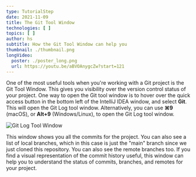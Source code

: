 ```yaml
---
type: TutorialStep
date: 2021-11-09
title: The Git Tool Window
technologies: [ ]
topics: [ ]
author: hs
subtitle: How the Git Tool Window can help you
thumbnail: ./thumbnail.png
longVideo:
  poster: ./poster_long.png
  url: https://youtu.be/aBVOAnygcZw?start=121
---
```


One of the most useful tools when you're working with a Git project is the Git Tool Window. This gives you visibility over the version control status of your project. One way to open the Git tool window is to hover over the quick access button in the bottom left of the IntelliJ IDEA window, and select **Git**. This will open the Git Log tool window. Alternatively, you can use **⌘9** (macOS), or **Alt+9** (Windows/Linux), to open the Git Log tool window.

![Git Log Tool Window](git-log-tool-window.png)

This window shows you all the commits for the project. You can also see a list of local branches, which in this case is just the "main" branch since we just cloned this repository. You can also see the remote branches too. If you find a visual representation of the commit history useful, this window can help you to understand the status of commits, branches, and remotes for your project.
